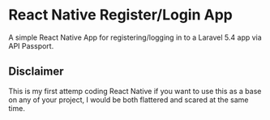 # React Native Register/Login App
A simple React Native App for registering/logging in to a Laravel 5.4 app via API Passport.

## Disclaimer ##
This is my first attemp coding React Native if you want to use this as a base on any of your project, I would be both flattered and scared at the same time.

